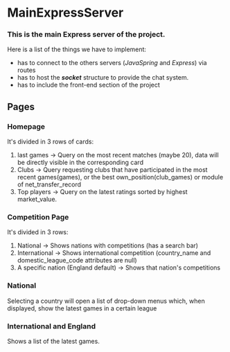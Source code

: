 # MainExpressServer

### This is the main Express server of the project.<br>

Here is a list of the things we have to implement:

- has to connect to the others servers (_JavaSpring_ and _Express_) via routes
- has to host the **_socket_** structure to provide the chat system.
- has to include the front-end section of the project

## Pages

### Homepage

It's divided in 3 rows of cards:

1. last games $\rightarrow$ Query on the most recent matches (maybe 20), data will be directly visible in the
   corresponding card
2. Clubs $\rightarrow$ Query requesting clubs that have participated in the most recent games(games), or the best
   own_position(club_games) or module of net_transfer_record
3. Top players $\rightarrow$ Query on the latest ratings sorted by highest market_value.

### Competition Page

It's divided in 3 rows:

1. National $\rightarrow$ Shows nations with competitions (has a search bar)
2. International $\rightarrow$ Shows international competition (country_name and domestic_league_code attributes are
   null)
3. A specific nation (England default) $\rightarrow$ Shows that nation's competitions

### National

Selecting a country will open a list of drop-down menus which, when displayed, show the latest games in a certain league

### International and England

Shows a list of the latest games.
